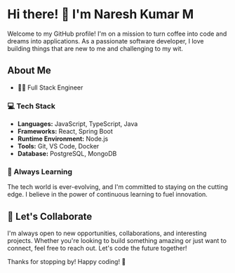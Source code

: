 # Hi there! 👋 I'm Naresh Kumar M

Welcome to my GitHub profile! 
I'm on a mission to turn coffee into code and dreams into applications. As a passionate software developer, I love building things that are new to me and challenging to my wit.

## About Me

- 👩‍💻 Full Stack Engineer

### 💻 Tech Stack

- **Languages:** JavaScript, TypeScript, Java
- **Frameworks:** React, Spring Boot
- **Runtime Environment:** Node.js
- **Tools:** Git, VS Code, Docker
- **Database:** PostgreSQL, MongoDB

### 🌱 Always Learning

The tech world is ever-evolving, and I'm committed to staying on the cutting edge. I believe in the power of continuous learning to fuel innovation.

## 💬 Let's Collaborate

I'm always open to new opportunities, collaborations, and interesting projects. Whether you're looking to build something amazing or just want to connect, feel free to reach out. Let's code the future together!

Thanks for stopping by! Happy coding! 🚀

